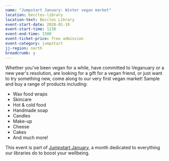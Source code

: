 ```yaml
---
name: "Jumpstart January: Winter vegan market"
location: beccles-library
location-text: Beccles Library
event-start-date: 2020-01-18
event-start-time: 1130
event-end-time: 1500
event-ticket-price: free admission
event-category: jumpstart
jj-region: north
breadcrumb: y
---
```


Whether you've been vegan for a while, have committed to Veganuary or a new year's resolution, are looking for a gift for a vegan friend, or just want to try something new, come along to our very first vegan market! Sample and buy a range of products including:

* Wax food wraps
* Skincare
* Hot & cold food
* Handmade soap
* Candles
* Make-up
* Cheese
* Cakes
* And much more!

This event is part of [Jumpstart January](/jumpstart-january/), a month dedicated to everything our libraries do to boost your wellbeing.
